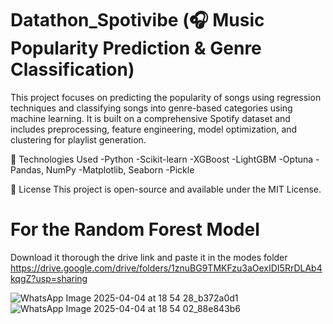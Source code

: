 # Datathon_Spotivibe (🎧 Music Popularity Prediction & Genre Classification)
This project focuses on predicting the popularity of songs using regression techniques and classifying songs into genre-based categories using machine learning. It is built on a comprehensive Spotify dataset and includes preprocessing, feature engineering, model optimization, and clustering for playlist generation.

🚀 Technologies Used
-Python
-Scikit-learn
-XGBoost
-LightGBM
-Optuna
-Pandas, NumPy
-Matplotlib, Seaborn
-Pickle


📜 License
This project is open-source and available under the MIT License.


# For the Random Forest Model 
Download it thorough the drive link and paste it in the modes folder
https://drive.google.com/drive/folders/1znuBG9TMKFzu3aOexIDI5RrDLAb4kqgZ?usp=sharing


![WhatsApp Image 2025-04-04 at 18 54 28_b372a0d1](https://github.com/user-attachments/assets/52a264c1-9dfa-48b5-bca9-8f7e68e32ac4)
![WhatsApp Image 2025-04-04 at 18 54 02_88e843b6](https://github.com/user-attachments/assets/75b36cb7-0492-4944-a4aa-46726e9b5f99)

